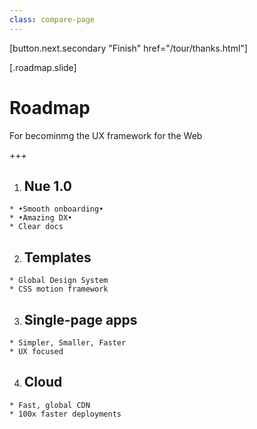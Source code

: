 ```yaml
---
class: compare-page
---
```


[button.next.secondary "Finish" href="/tour/thanks.html"]

[.roadmap.slide]
  # Roadmap
  For becominmg the UX framework for the Web

  +++

  1. ## Nue 1.0
    * •Smooth onboarding•
    * •Amazing DX•
    * Clear docs

  2. ## Templates
    * Global Design System
    * CSS motion framework

  3. ## Single-page apps
    * Simpler, Smaller, Faster
    * UX focused

  4. ## Cloud
    * Fast, global CDN
    * 100x faster deployments
